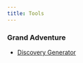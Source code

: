 ```yaml
---
title: Tools
---
```


### Grand Adventure

* [Discovery Generator](/tools/grand-adventure/discovery.html)
